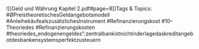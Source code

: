 
![[Geld und Währung Kapitel 2.pdf#page=8]]Tags & Topics:
   #ØPreistheoretischesGeldangebotsmodell
   #AnleihekäufealszusätzlichesInstrument
   #Refinanzierungskost
   #10–Theoriedes
   #Refinanzierungskosten
   #theoriedes„endogenengeldes“:zentralbankistnichtinderlagedaskreditangebotdesbankensystemsperfektzusteuern